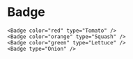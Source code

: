 # Badge

<DemoContainer>
<Badge color="red" type="Tomato" />
<Badge color="orange" type="Squash" />
<Badge color="green" type="Lettuce" />
<Badge type="Onion" />
</DemoContainer>

```vue
<Badge color="red" type="Tomato" />
<Badge color="orange" type="Squash" />
<Badge color="green" type="Lettuce" />
<Badge type="Onion" />
```
